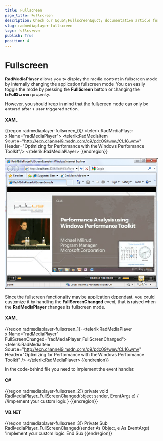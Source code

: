 ```yaml
---
title: Fullscreen
page_title: Fullscreen
description: Check our &quot;Fullscreen&quot; documentation article for the RadMediaPlayer {{ site.framework_name }} control.
slug: radmediaplayer-fullscreen
tags: fullscreen
publish: True
position: 4
---
```


# Fullscreen

__RadMediaPlayer__ allows you to display the media content in fullscreen mode by internally changing the application fullscreen mode. You can easily toggle the mode by pressing the __FullScreen__ button or changing the __IsFullScreen__ property.

However, you should keep in mind that the fullscreen mode can only be entered after a user triggered action.

#### __XAML__

{{region radmediaplayer-fullscreen_0}}
	<telerik:RadMediaPlayer x:Name="radMediaPlayer">
	 <telerik:RadMediaItem Source="http://ecn.channel9.msdn.com/o9/pdc09/wmv/CL16.wmv"
	                       Header="Optimizing for Performance with the Windows Performance Toolkit"/>
	</telerik:RadMediaPlayer>
{{endregion}}

![{{ site.framework_name }} RadMediaPlayer FullScreen Mode](images/radmediaplayer_features_fullscreen.png)

Since the fullscreen functionality may be application dependant, you could customize it by handling the __FullScreenChanged__ event, that is raised when the __RadMediaPlayer__ changes its fullscreen mode.

#### __XAML__

{{region radmediaplayer-fullscreen_1}}
	<telerik:RadMediaPlayer x:Name="radMediaPlayer" FullScreenChanged="radMediaPlayer_FullScreenChanged">
	 <telerik:RadMediaItem Source="http://ecn.channel9.msdn.com/o9/pdc09/wmv/CL16.wmv"
	                       Header="Optimizing for Performance with the Windows Performance Toolkit" />
	</telerik:RadMediaPlayer>
{{endregion}}

In the code-behind file you need to implement the event handler.

#### __C#__

{{region radmediaplayer-fullscreen_2}}
	private void RadMediaPlayer_FullScreenChanged(object sender, EventArgs e)
	{
	 //implement your custom logic
	}
{{endregion}}

#### __VB.NET__

{{region radmediaplayer-fullscreen_3}}
	Private Sub RadMediaPlayer_FullScreenChanged(sender As Object, e As EventArgs)
		'implement your custom logic'
	End Sub
{{endregion}}